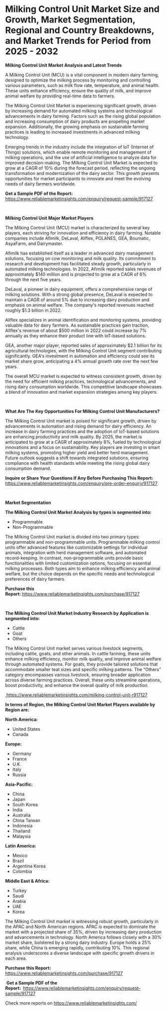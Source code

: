 <p><h1>Milking Control Unit Market Size and Growth, Market Segmentation, Regional and Country Breakdowns, and Market Trends for Period from 2025 -  2032</h1></p><p><strong>Milking Control Unit Market Analysis and Latest Trends</strong></p>
<p><p>A Milking Control Unit (MCU) is a vital component in modern dairy farming, designed to optimize the milking process by monitoring and controlling various parameters, such as milk flow rate, temperature, and animal health. These units enhance efficiency, ensure the quality of milk, and improve animal welfare by providing real-time data to farmers.</p><p>The Milking Control Unit Market is experiencing significant growth, driven by increasing demand for automated milking systems and technological advancements in dairy farming. Factors such as the rising global population and increasing consumption of dairy products are propelling market expansion. Additionally, the growing emphasis on sustainable farming practices is leading to increased investments in advanced milking technology.</p><p>Emerging trends in the industry include the integration of IoT (Internet of Things) solutions, which enable remote monitoring and management of milking operations, and the use of artificial intelligence to analyze data for improved decision-making. The Milking Control Unit Market is expected to grow at a CAGR of 10% during the forecast period, reflecting the ongoing transformation and modernization of the dairy sector. This growth presents opportunities for market participants to innovate and meet the evolving needs of dairy farmers worldwide.</p></p>
<p><strong>Get a Sample PDF of the Report:&nbsp;</strong> <a href="https://www.reliablemarketinsights.com/enquiry/request-sample/917127?utm_campaign=3517&utm_medium=2&utm_source=Github&utm_content=ia&utm_term=11042025&utm_id=milking-control-unit">https://www.reliablemarketinsights.com/enquiry/request-sample/917127</a></p>
<p>&nbsp;</p>
<p><strong>Milking Control Unit Major Market Players</strong></p>
<p><p>The Milking Control Unit (MCU) market is characterized by several key players, each striving for innovation and efficiency in dairy farming. Notable companies include Afimilk, DeLaval, Allflex, POLANES, GEA, Boumatic, AsyaFarm, and Dairymaster.</p><p>Afimilk has established itself as a leader in advanced dairy management solutions, focusing on cow monitoring and milk quality. Its commitment to research and development has facilitated steady growth, particularly in automated milking technologies. In 2022, Afimilk reported sales revenues of approximately $140 million and is projected to grow at a CAGR of 6% through the next five years.</p><p>DeLaval, a pioneer in dairy equipment, offers a comprehensive range of milking solutions. With a strong global presence, DeLaval is expected to maintain a CAGR of around 5% due to increasing dairy production and emphasis on animal welfare. The company's reported revenues reached roughly $1.3 billion in 2022.</p><p>Allflex specializes in animal identification and monitoring systems, providing valuable data for dairy farmers. As sustainable practices gain traction, Allflex's revenue of about $500 million in 2022 could increase by 7% annually as they enhance their product line with IoT-based solutions.</p><p>GEA, another major player, reported sales of approximately $2.1 billion for its agricultural technologies, with the Milking Control Unit segment contributing significantly. GEA's investment in automation and efficiency could see its market share grow, anticipating a 4% annual growth rate over the next few years.</p><p>The overall MCU market is expected to witness consistent growth, driven by the need for efficient milking practices, technological advancements, and rising dairy consumption worldwide. This competitive landscape showcases a blend of innovation and market expansion strategies among key players.</p></p>
<p>&nbsp;</p>
<p><strong>What Are The Key Opportunities For Milking Control Unit Manufacturers?</strong></p>
<p><p>The Milking Control Unit market is poised for significant growth, driven by advancements in automation and rising demand for dairy efficiency. An increase in dairy farming practices and the adoption of IoT-based solutions are enhancing productivity and milk quality. By 2025, the market is anticipated to grow at a CAGR of approximately 8%, fueled by technological innovations and a focus on sustainability. Key players are investing in smart milking systems, promoting higher yield and better herd management. Future outlook suggests a shift towards integrated solutions, ensuring compliance with health standards while meeting the rising global dairy consumption demand.</p></p>
<p><strong>Inquire or Share Your Questions If Any Before Purchasing This Report:</strong> <a href="https://www.reliablemarketinsights.com/enquiry/pre-order-enquiry/917127?utm_campaign=3517&utm_medium=2&utm_source=Github&utm_content=ia&utm_term=11042025&utm_id=milking-control-unit">https://www.reliablemarketinsights.com/enquiry/pre-order-enquiry/917127</a></p>
<p>&nbsp;</p>
<p><strong>Market Segmentation</strong></p>
<p><strong>The Milking Control Unit Market Analysis by types is segmented into:</strong></p>
<p><ul><li>Programmable</li><li>Non-Programmable</li></ul></p>
<p><p>The Milking Control Unit market is divided into two primary types: programmable and non-programmable units. Programmable milking control units offer advanced features like customizable settings for individual animals, integration with herd management software, and automated record-keeping. In contrast, non-programmable units provide basic functionalities with limited customization options, focusing on essential milking processes. Both types aim to enhance milking efficiency and animal welfare, but the choice depends on the specific needs and technological preferences of dairy farmers.</p></p>
<p><strong>Purchase this Report:&nbsp;</strong><a href="https://www.reliablemarketinsights.com/purchase/917127?utm_campaign=3517&utm_medium=2&utm_source=Github&utm_content=ia&utm_term=11042025&utm_id=milking-control-unit">https://www.reliablemarketinsights.com/purchase/917127</a></p>
<p>&nbsp;</p>
<p><strong>The Milking Control Unit Market Industry Research by Application is segmented into:</strong></p>
<p><ul><li>Cattle</li><li>Goat</li><li>Others</li></ul></p>
<p><p>The Milking Control Unit market serves various livestock segments, including cattle, goats, and other animals. In cattle farming, these units enhance milking efficiency, monitor milk quality, and improve animal welfare through automated systems. For goats, they provide tailored solutions that accommodate smaller teat sizes and specific milking patterns. The “Others” category encompasses various livestock, ensuring broader application across diverse farming practices. Overall, these units streamline operations, boost productivity, and enhance the overall quality of milk production.</p></p>
<p><a href="https://www.reliablemarketinsights.com/milking-control-unit-r917127?utm_campaign=3517&utm_medium=2&utm_source=Github&utm_content=ia&utm_term=11042025&utm_id=milking-control-unit">&nbsp;https://www.reliablemarketinsights.com/milking-control-unit-r917127</a></p>
<p><strong>In terms of Region, the Milking Control Unit Market Players available by Region are:</strong></p>
<p>
    <p> <strong> North America: </strong>
        <ul>
            <li>United States</li>
            <li>Canada</li>
        </ul>
        </p> 
    <p> <strong> Europe: </strong>
        <ul>
            <li>Germany</li>
            <li>France</li>
            <li>U.K.</li>
            <li>Italy</li>
            <li>Russia</li>
        </ul>
        </p> 
    <p> <strong> Asia-Pacific: </strong>
        <ul>
            <li>China</li>
            <li>Japan</li>
            <li>South Korea</li>
            <li>India</li>
            <li>Australia</li>
            <li>China Taiwan</li>
            <li>Indonesia</li>
            <li>Thailand</li>
            <li>Malaysia</li>
        </ul>
        </p> 
    <p> <strong> Latin America: </strong>
        <ul>
            <li>Mexico</li>
            <li>Brazil</li>
            <li>Argentina Korea</li>
            <li>Colombia</li>
        </ul>
        </p> 
    <p> <strong> Middle East & Africa: </strong>
        <ul>
            <li>Turkey</li>
            <li>Saudi</li>
            <li>Arabia</li>
            <li>UAE</li>
            <li>Korea</li>
        </ul>
    </p>
    </p>
<p><p>The Milking Control Unit market is witnessing robust growth, particularly in the APAC and North American regions. APAC is expected to dominate the market with a projected share of 35%, driven by increasing dairy production and advancements in technology. North America follows closely with a 30% market share, bolstered by a strong dairy industry. Europe holds a 25% share, while China is emerging rapidly, contributing 10%. This regional analysis underscores a diverse landscape with specific growth drivers in each area.</p></p>
<p><strong>Purchase this Report: </strong><a href="https://www.reliablemarketinsights.com/purchase/917127?utm_campaign=3517&utm_medium=2&utm_source=Github&utm_content=ia&utm_term=11042025&utm_id=milking-control-unit">https://www.reliablemarketinsights.com/purchase/917127</a></p>
<p>&nbsp;<strong>Get a Sample PDF of the Report:&nbsp;&nbsp;</strong><a href="https://www.reliablemarketinsights.com/enquiry/request-sample/917127?utm_campaign=3517&utm_medium=2&utm_source=Github&utm_content=ia&utm_term=11042025&utm_id=milking-control-unit">https://www.reliablemarketinsights.com/enquiry/request-sample/917127</a></p>
<p><strong></strong></p>
<p>Check more reports on <a href="https://www.reliablemarketinsights.com/?utm_campaign=3517&utm_medium=2&utm_source=Github&utm_content=ia&utm_term=11042025&utm_id=milking-control-unit">https://www.reliablemarketinsights.com/</a></p>